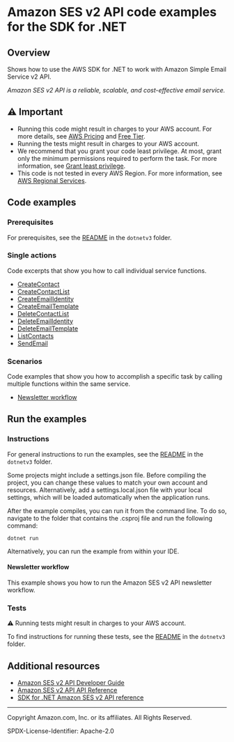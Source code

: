 # Amazon SES v2 API code examples for the SDK for .NET

## Overview

Shows how to use the AWS SDK for .NET to work with Amazon Simple Email Service v2 API.

<!--custom.overview.start-->
<!--custom.overview.end-->

_Amazon SES v2 API is a reliable, scalable, and cost-effective email service._

## ⚠ Important

* Running this code might result in charges to your AWS account. For more details, see [AWS Pricing](https://aws.amazon.com/pricing/) and [Free Tier](https://aws.amazon.com/free/).
* Running the tests might result in charges to your AWS account.
* We recommend that you grant your code least privilege. At most, grant only the minimum permissions required to perform the task. For more information, see [Grant least privilege](https://docs.aws.amazon.com/IAM/latest/UserGuide/best-practices.html#grant-least-privilege).
* This code is not tested in every AWS Region. For more information, see [AWS Regional Services](https://aws.amazon.com/about-aws/global-infrastructure/regional-product-services).

<!--custom.important.start-->
<!--custom.important.end-->

## Code examples

### Prerequisites

For prerequisites, see the [README](../README.md#Prerequisites) in the `dotnetv3` folder.


<!--custom.prerequisites.start-->
<!--custom.prerequisites.end-->

### Single actions

Code excerpts that show you how to call individual service functions.

- [CreateContact](NewsLetterWorkflow/Sesv2Scenario/SESv2Wrapper.cs#L30)
- [CreateContactList](NewsLetterWorkflow/Sesv2Scenario/SESv2Wrapper.cs#L74)
- [CreateEmailIdentity](NewsLetterWorkflow/Sesv2Scenario/SESv2Wrapper.cs#L116)
- [CreateEmailTemplate](NewsLetterWorkflow/Sesv2Scenario/SESv2Wrapper.cs#L172)
- [DeleteContactList](NewsLetterWorkflow/Sesv2Scenario/SESv2Wrapper.cs#L223)
- [DeleteEmailIdentity](NewsLetterWorkflow/Sesv2Scenario/SESv2Wrapper.cs#L265)
- [DeleteEmailTemplate](NewsLetterWorkflow/Sesv2Scenario/SESv2Wrapper.cs#L307)
- [ListContacts](NewsLetterWorkflow/Sesv2Scenario/SESv2Wrapper.cs#L344)
- [SendEmail](NewsLetterWorkflow/Sesv2Scenario/SESv2Wrapper.cs#L381)

### Scenarios

Code examples that show you how to accomplish a specific task by calling multiple
functions within the same service.

- [Newsletter workflow](NewsLetterWorkflow/Sesv2Scenario/NewsletterWorkflow.cs)


<!--custom.examples.start-->
<!--custom.examples.end-->

## Run the examples

### Instructions

For general instructions to run the examples, see the
[README](../README.md#building-and-running-the-code-examples) in the `dotnetv3` folder.

Some projects might include a settings.json file. Before compiling the project,
you can change these values to match your own account and resources. Alternatively,
add a settings.local.json file with your local settings, which will be loaded automatically
when the application runs.

After the example compiles, you can run it from the command line. To do so, navigate to
the folder that contains the .csproj file and run the following command:

```
dotnet run
```

Alternatively, you can run the example from within your IDE.


<!--custom.instructions.start-->
<!--custom.instructions.end-->



#### Newsletter workflow

This example shows you how to run the Amazon SES v2 API newsletter workflow.


<!--custom.scenario_prereqs.sesv2_NewsletterWorkflow.start-->
<!--custom.scenario_prereqs.sesv2_NewsletterWorkflow.end-->


<!--custom.scenarios.sesv2_NewsletterWorkflow.start-->
<!--custom.scenarios.sesv2_NewsletterWorkflow.end-->

### Tests

⚠ Running tests might result in charges to your AWS account.


To find instructions for running these tests, see the [README](../README.md#Tests)
in the `dotnetv3` folder.


<!--custom.tests.start-->
<!--custom.tests.end-->

## Additional resources

- [Amazon SES v2 API Developer Guide](https://docs.aws.amazon.com/ses/latest/dg/Welcome.html)
- [Amazon SES v2 API API Reference](https://docs.aws.amazon.com/ses/latest/APIReference-V2/Welcome.html)
- [SDK for .NET Amazon SES v2 API reference](https://docs.aws.amazon.com/sdkfornet/v3/apidocs/items/Sesv2/NSesv2.html)

<!--custom.resources.start-->
<!--custom.resources.end-->

---

Copyright Amazon.com, Inc. or its affiliates. All Rights Reserved.

SPDX-License-Identifier: Apache-2.0